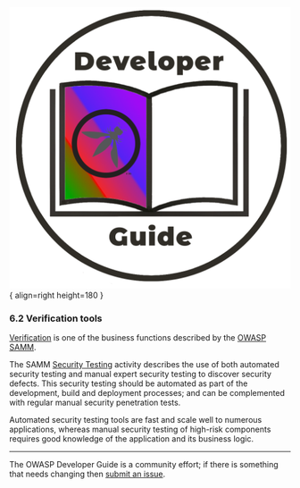 ![Developer guide logo](../../assets/images/dg_logo_bbd.png "OWASP Developer Guide"){ align=right height=180 }

### 6.2 Verification tools

[Verification][sammv] is one of the business functions described by the [OWASP SAMM][samm].

The SAMM [Security Testing][sammvst] activity describes the use of both
automated security testing and manual expert security testing to discover security defects.
This security testing should be automated as part of the development, build and deployment processes;
and can be complemented with regular manual security penetration tests.

Automated security testing tools are fast and scale well to numerous applications,
whereas manual security testing of high-risk components requires good knowledge of the application and its business logic.

----

The OWASP Developer Guide is a community effort; if there is something that needs changing then [submit an issue][issue0820].

[issue0820]: https://github.com/OWASP/DevGuide/issues/new?labels=enhancement&template=request.md&title=Update:%2006-verification/02-tools/00-toc
[samm]: https://owaspsamm.org/about/
[sammv]: https://owaspsamm.org/model/verification/
[sammvst]: https://owaspsamm.org/model/verification/security-testing/

